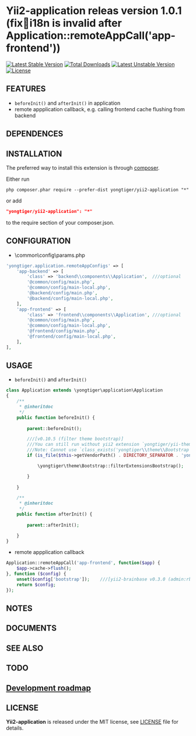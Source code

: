 # Yii2-application releas version 1.0.1 (fix:bug:i18n is invalid after Application::remoteAppCall('app-frontend'))

[![Latest Stable Version](https://poser.pugx.org/yongtiger/yii2-application/v/stable)](https://packagist.org/packages/yongtiger/yii2-application)
[![Total Downloads](https://poser.pugx.org/yongtiger/yii2-application/downloads)](https://packagist.org/packages/yongtiger/yii2-application) 
[![Latest Unstable Version](https://poser.pugx.org/yongtiger/yii2-application/v/unstable)](https://packagist.org/packages/yongtiger/yii2-application)
[![License](https://poser.pugx.org/yongtiger/yii2-application/license)](https://packagist.org/packages/yongtiger/yii2-application)


## FEATURES

* `beforeInit()` and `afterInit()` in application
* remote appplication callback, e.g. calling frontend cache flushing from backend


## DEPENDENCES


## INSTALLATION   

The preferred way to install this extension is through [composer](http://getcomposer.org/download/).

Either run

```
php composer.phar require --prefer-dist yongtiger/yii2-application "*"
```

or add

```json
"yongtiger/yii2-application": "*"
```

to the require section of your composer.json.


## CONFIGURATION

* \common\config\params.php

```php
'yongtiger.application.remoteAppConfigs' => [
    'app-backend' => [
        'class' => 'backend\\components\\Application',	///optional
        '@common/config/main.php',
        '@common/config/main-local.php',
        '@backend/config/main.php',
        '@backend/config/main-local.php',
    ],
    'app-frontend' => [
        'class' => 'frontend\\components\\Application',	///optional
        '@common/config/main.php',
        '@common/config/main-local.php',
        '@frontend/config/main.php',
        '@frontend/config/main-local.php',
    ],
],
```


## USAGE

* `beforeInit()` and `afterInit()`

```php
class Application extends \yongtiger\application\Application 
{
    /**
     * @inheritdoc
     */
    public function beforeInit() {
        
        parent::beforeInit();

        ///[v0.10.5 (filter theme bootstrap)]
        ///You can still run without yii2 extension `yongtiger/yii-theme`.
        ///Note: Cannot use `class_exists('yongtiger\\theme\\Bootstrap')` before application init!
        if (is_file($this->getVendorPath() . DIRECTORY_SEPARATOR . 'yongtiger'. DIRECTORY_SEPARATOR . 'yii2-theme' . DIRECTORY_SEPARATOR . 'src' . DIRECTORY_SEPARATOR . 'Bootstrap.php')) {

            \yongtiger\theme\Bootstrap::filterExtensionsBootstrap();

        }
        
    }

    /**
     * @inheritdoc
     */
    public function afterInit() {
        
        parent::afterInit();

    }
}
```

* remote appplication callback

```php
Application::remoteAppCall('app-frontend', function($app) {
    $app->cache->flush();
}, function ($config) {
    unset($config['bootstrap']);    ///[yii2-brainbase v0.3.0 (admin:rbac):fix Yii debug disappear in route]
    return $config;
});
```


## NOTES


## DOCUMENTS


## SEE ALSO


## TODO



## [Development roadmap](docs/development-roadmap.md)


## LICENSE 
**Yii2-application** is released under the MIT license, see [LICENSE](https://opensource.org/licenses/MIT) file for details.
